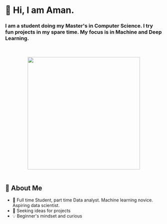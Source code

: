# 👋 Hi, I am Aman.

 ### I am a student doing my Master's in Computer Science. I try fun projects in my spare time. My focus is in Machine and Deep Learning. 
<p align="center">
<br><br>
  <img src="https://media.giphy.com/media/pVGsAWjzvXcZW4ZBTE/giphy.gif" width="360px">
  <br><br>
</p>

## 🚀 About Me
- 📖 Full time Student, part time Data analyst. Machine learning novice. Aspiring data scientist.
- 👀 Seeking ideas for projects
- 💡 Beginner's mindset and curious